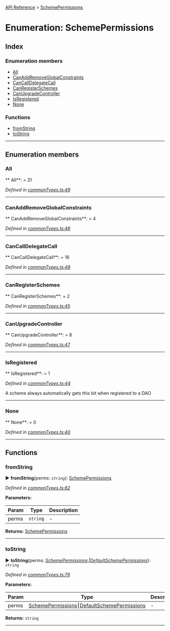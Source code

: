 [API Reference](../README.md) > [SchemePermissions](../enums/SchemePermissions.md)



# Enumeration: SchemePermissions

## Index

### Enumeration members

* [All](SchemePermissions.md#All)
* [CanAddRemoveGlobalConstraints](SchemePermissions.md#CanAddRemoveGlobalConstraints)
* [CanCallDelegateCall](SchemePermissions.md#CanCallDelegateCall)
* [CanRegisterSchemes](SchemePermissions.md#CanRegisterSchemes)
* [CanUpgradeController](SchemePermissions.md#CanUpgradeController)
* [IsRegistered](SchemePermissions.md#IsRegistered)
* [None](SchemePermissions.md#None)


### Functions

* [fromString](SchemePermissions.md#fromString)
* [toString](SchemePermissions.md#toString)



---
## Enumeration members
<a id="All"></a>

###  All

** All**:    = 31

*Defined in [commonTypes.ts:49](https://github.com/daostack/arc.js/blob/61e5f90/lib/commonTypes.ts#L49)*





___

<a id="CanAddRemoveGlobalConstraints"></a>

###  CanAddRemoveGlobalConstraints

** CanAddRemoveGlobalConstraints**:    = 4

*Defined in [commonTypes.ts:46](https://github.com/daostack/arc.js/blob/61e5f90/lib/commonTypes.ts#L46)*





___

<a id="CanCallDelegateCall"></a>

###  CanCallDelegateCall

** CanCallDelegateCall**:    = 16

*Defined in [commonTypes.ts:48](https://github.com/daostack/arc.js/blob/61e5f90/lib/commonTypes.ts#L48)*





___

<a id="CanRegisterSchemes"></a>

###  CanRegisterSchemes

** CanRegisterSchemes**:    = 2

*Defined in [commonTypes.ts:45](https://github.com/daostack/arc.js/blob/61e5f90/lib/commonTypes.ts#L45)*





___

<a id="CanUpgradeController"></a>

###  CanUpgradeController

** CanUpgradeController**:    = 8

*Defined in [commonTypes.ts:47](https://github.com/daostack/arc.js/blob/61e5f90/lib/commonTypes.ts#L47)*





___

<a id="IsRegistered"></a>

###  IsRegistered

** IsRegistered**:    = 1

*Defined in [commonTypes.ts:44](https://github.com/daostack/arc.js/blob/61e5f90/lib/commonTypes.ts#L44)*



A scheme always automatically gets this bit when registered to a DAO




___

<a id="None"></a>

###  None

** None**:    = 0

*Defined in [commonTypes.ts:40](https://github.com/daostack/arc.js/blob/61e5f90/lib/commonTypes.ts#L40)*





___


## Functions
<a id="fromString"></a>

###  fromString

► **fromString**(perms: *`string`*): [SchemePermissions](SchemePermissions.md)



*Defined in [commonTypes.ts:82](https://github.com/daostack/arc.js/blob/61e5f90/lib/commonTypes.ts#L82)*



**Parameters:**

| Param | Type | Description |
| ------ | ------ | ------ |
| perms | `string`   |  - |





**Returns:** [SchemePermissions](SchemePermissions.md)





___

<a id="toString"></a>

###  toString

► **toString**(perms: *[SchemePermissions](SchemePermissions.md)⎮[DefaultSchemePermissions](DefaultSchemePermissions.md)*): `string`



*Defined in [commonTypes.ts:79](https://github.com/daostack/arc.js/blob/61e5f90/lib/commonTypes.ts#L79)*



**Parameters:**

| Param | Type | Description |
| ------ | ------ | ------ |
| perms | [SchemePermissions](SchemePermissions.md)⎮[DefaultSchemePermissions](DefaultSchemePermissions.md)   |  - |





**Returns:** `string`





___


